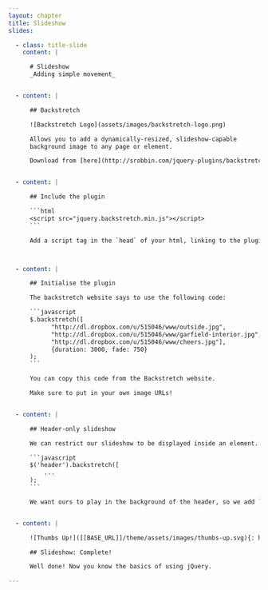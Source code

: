 ```yaml
---
layout: chapter
title: Slideshow
slides:

  - class: title-slide
    content: |

      # Slideshow
      _Adding simple movement_ 


  - content: |

      ## Backstretch

      ![Backstretch Logo](assets/images/backstretch-logo.png)

      Allows you to add a dynamically-resized, slideshow-capable 
      background image to any page or element.

      Download from [here](http://srobbin.com/jquery-plugins/backstretch/).


  - content: |

      ## Include the plugin

      ```html
      <script src="jquery.backstretch.min.js"></script>
      ```

      Add a script tag in the `head` of your html, linking to the plugin file.



  - content: |

      ## Initialise the plugin

      The backstretch website says to use the following code:

      ```javascript
      $.backstretch([
            "http://dl.dropbox.com/u/515046/www/outside.jpg",
            "http://dl.dropbox.com/u/515046/www/garfield-interior.jpg",
            "http://dl.dropbox.com/u/515046/www/cheers.jpg"],
            {duration: 3000, fade: 750}
      );
      ```

      You can copy this code from the Backstretch website.

      Make sure to put in your own image URLs!


  - content: |

      ## Header-only slideshow

      We can restrict our slideshow to be displayed inside an element.

      ```javascript
      $('header').backstretch([
          ...
      );
      ```

      We want ours to play in the background of the header, so we add `$('header')` to the start of our code.


  - content: |

      ![Thumbs Up!]([[BASE_URL]]/theme/assets/images/thumbs-up.svg){: height="200"}

      ## Slideshow: Complete!

      Well done! Now you know the basics of using jQuery.

---
```

